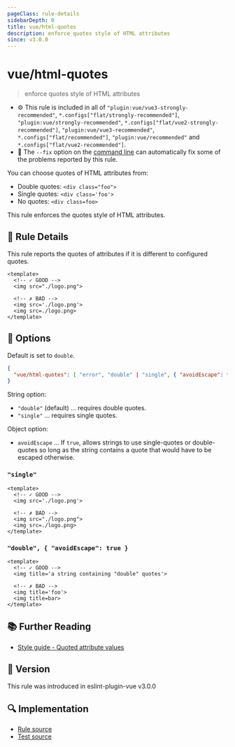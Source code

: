 ```yaml
---
pageClass: rule-details
sidebarDepth: 0
title: vue/html-quotes
description: enforce quotes style of HTML attributes
since: v3.0.0
---
```


# vue/html-quotes

> enforce quotes style of HTML attributes

- :gear: This rule is included in all of `"plugin:vue/vue3-strongly-recommended"`, `*.configs["flat/strongly-recommended"]`, `"plugin:vue/strongly-recommended"`, `*.configs["flat/vue2-strongly-recommended"]`, `"plugin:vue/vue3-recommended"`, `*.configs["flat/recommended"]`, `"plugin:vue/recommended"` and `*.configs["flat/vue2-recommended"]`.
- :wrench: The `--fix` option on the [command line](https://eslint.org/docs/user-guide/command-line-interface#fixing-problems) can automatically fix some of the problems reported by this rule.

You can choose quotes of HTML attributes from:

- Double quotes: `<div class="foo">`
- Single quotes: `<div class='foo'>`
- No quotes: `<div class=foo>`

This rule enforces the quotes style of HTML attributes.

## :book: Rule Details

This rule reports the quotes of attributes if it is different to configured quotes.

<eslint-code-block fix :rules="{'vue/html-quotes': ['error']}">

```vue
<template>
  <!-- ✓ GOOD -->
  <img src="./logo.png">

  <!-- ✗ BAD -->
  <img src='./logo.png'>
  <img src=./logo.png>
</template>
```

</eslint-code-block>

## :wrench: Options

Default is set to `double`.

```json
{
  "vue/html-quotes": [ "error", "double" | "single", { "avoidEscape": false } ]
}
```

String option:

- `"double"` (default) ... requires double quotes.
- `"single"` ... requires single quotes.

Object option:

- `avoidEscape` ... If `true`, allows strings to use single-quotes or double-quotes so long as the string contains a quote that would have to be escaped otherwise.

### `"single"`

<eslint-code-block fix :rules="{'vue/html-quotes': ['error', 'single']}">

```vue
<template>
  <!-- ✓ GOOD -->
  <img src='./logo.png'>

  <!-- ✗ BAD -->
  <img src="./logo.png">
  <img src=./logo.png>
</template>
```

</eslint-code-block>

### `"double", { "avoidEscape": true }`

<eslint-code-block fix :rules="{'vue/html-quotes': ['error', 'double', { avoidEscape: true }]}">

```vue
<template>
  <!-- ✓ GOOD -->
  <img title='a string containing "double" quotes'>

  <!-- ✗ BAD -->
  <img title='foo'>
  <img title=bar>
</template>
```

</eslint-code-block>

## :books: Further Reading

- [Style guide - Quoted attribute values](https://vuejs.org/style-guide/rules-strongly-recommended.html#quoted-attribute-values)

## :rocket: Version

This rule was introduced in eslint-plugin-vue v3.0.0

## :mag: Implementation

- [Rule source](https://github.com/vuejs/eslint-plugin-vue/blob/master/lib/rules/html-quotes.js)
- [Test source](https://github.com/vuejs/eslint-plugin-vue/blob/master/tests/lib/rules/html-quotes.js)
